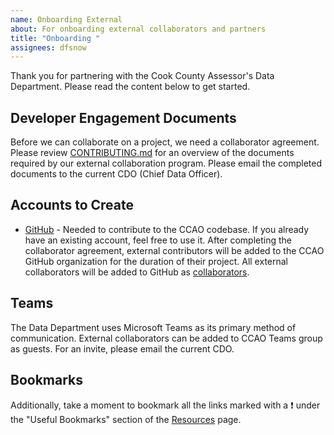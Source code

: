 ```yaml
---
name: Onboarding External
about: For onboarding external collaborators and partners
title: "Onboarding "
assignees: dfsnow
---
```


Thank you for partnering with the Cook County Assessor's Data Department. Please read the content below to get started.

## Developer Engagement Documents

Before we can collaborate on a project, we need a collaborator agreement. Please review [CONTRIBUTING.md](CONTRIBUTING.md) for an overview of the documents required by our external collaboration program. Please email the completed documents to the current CDO (Chief Data Officer).

## Accounts to Create

* [GitHub](https://github.com/) - Needed to contribute to the CCAO codebase. If you already have an existing account, feel free to use it. After completing the collaborator agreement, external contributors will be added to the CCAO GitHub organization for the duration of their project. All external collaborators will be added to GitHub as [collaborators](https://github.com/orgs/ccao-data/teams/collaborators).

## Teams

The Data Department uses Microsoft Teams as its primary method of communication. External collaborators can be added to CCAO Teams group as guests. For an invite, please email the current CDO.

## Bookmarks

Additionally, take a moment to bookmark all the links marked with a :exclamation: under the "Useful Bookmarks" section of the [Resources](https://github.com/ccao-data/wiki/blob/master/Handbook/Resources.md) page.
